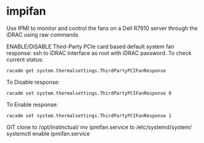 
# impifan
Use IPMI to monitor and control the fans on a Dell R7910 server through the iDRAC using raw commands

ENABLE/DISABLE Third-Party PCIe card based default system fan response:
ssh to iDRAC interface as root with iDRAC password.
To check current status:

    racadm get system.thermalsettings.ThirdPartyPCIFanResponse

To Disable response:

    racadm set system.thermalsettings.ThirdPartyPCIFanResponse 0

To Enable response:

    racadm set system.thermalsettings.ThirdPartyPCIFanResponse 1

GIT clone to /opt/instinctual/
mv ipmifan.service to /etc/systemd/system/
systemctl enable ipmifan.service

